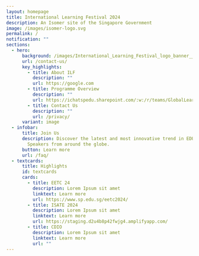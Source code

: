 ```yaml
---
layout: homepage
title: International Learning Festival 2024
description: An Isomer site of the Singapore Government
image: /images/isomer-logo.svg
permalink: /
notification: ""
sections:
  - hero:
      background: /images/International_Learning_Festival_logo_banner__3_.png
      url: /contact-us/
      key_highlights:
        - title: About ILF
          description: ""
          url: https://google.com
        - title: Programme Overview
          description: ""
          url: https://ichatspedu.sharepoint.com/:w:/r/teams/GlobalLearningFestival2024FromM365/Shared%20Documents/General/Publicity/ILF%20Webpage/ILF%20Webpage%20Brief1.docx?d=w5dcf9b9cb0774864a2ab673e69ca21ad&csf=1&web=1&e=cBRl7a
        - title: Contact Us
          description: ""
          url: /privacy/
      variant: image
  - infobar:
      title: Join Us
      description: Discover the latest and most innovative trend in EDUCATION. Expert
        Speakers from around the globe.
      button: Learn more
      url: /faq/
  - textcards:
      title: Highlights
      id: textcards
      cards:
        - title: EETC 24
          description: Lorem Ipsum sit amet
          linktext: Learn more
          url: https://www.sp.edu.sg/eetc2024/
        - title: ISATE 2024
          description: Lorem Ipsum sit amet
          linktext: Learn more
          url: https://staging.d2u4b8p42fwjg4.amplifyapp.com/
        - title: CDIO
          description: Lorem Ipsum sit amet
          linktext: Learn more
          url: ""
---
```

